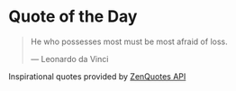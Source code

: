 # Quote of the Day

<!-- QUOTE_START -->
> He who possesses most must be most afraid of loss.
>
> — Leonardo da Vinci

Inspirational quotes provided by <a href="https://zenquotes.io/" target="_blank">ZenQuotes API</a>
<!-- QUOTE_END -->